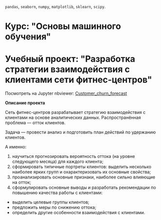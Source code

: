 `pandas`, `seaborn`, `numpy`, `matplotlib`, `sklearn`, `scipy`.

# Курс: "Основы машинного обучения"
# Учебный проект: "Разработка стратегии взаимодействия с клиентами сети фитнес-центров"

Посмотреть на Jupyter nbviewer: <a href='https://nbviewer.org/github/AntonMakk/Yandex.Practicum/blob/1b54e72e3b4bf0155c747e4cd49c095f8b3f004d/9.Customer_churn_forecast/Customer_churn_forecast.ipynb'>Customer_churn_forecast</a>

**Описание проекта**

Сеть фитнес-центров разрабатывает стратегию взаимодействия с клиентами на основе аналитических данных.
Распространённая проблема — отток клиентов. 

Задача — провести анализ и подготовить план действий по удержанию клиентов.

А именно:
1. научиться прогнозировать вероятность оттока (на уровне следующего месяца) для каждого клиента;
2. сформировать типичные портреты клиентов: выделить несколько наиболее ярких групп и охарактеризовать их основные свойства;
3. проанализировать основные признаки, наиболее сильно влияющие на отток;
4. сформулировать основные выводы и разработать рекомендации по повышению качества работы с клиентами:
- выделить целевые группы клиентов;
- предложить меры по снижению оттока;
- определить другие особенности взаимодействия с клиентами.
